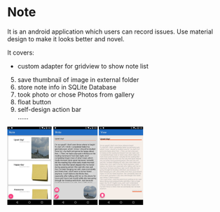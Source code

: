 

# Note

It is an android application which users can record issues. Use material design to make it looks better and novel.

It covers:  
+  custom adapter for gridview to show note list
5. save thumbnail of image in external folder
6. store note info in SQLite Database
6. took photo or chose Photos from gallery  
9. float button  
9. self-design action bar  
......


<img src="https://raw.githubusercontent.com/JolinZhang/Note/master/List.jpg" width="20%"></img> 
<img src="https://raw.githubusercontent.com/JolinZhang/Note/master/Write.jpg" width="20%"></img> 
<img src="https://raw.githubusercontent.com/JolinZhang/Note/master/View.jpg" width="20%"></img> 
